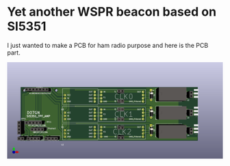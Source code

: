 # Yet another WSPR beacon based on SI5351

I just wanted to make a PCB for ham radio purpose and here is the PCB  part. 

![Render](SI5351_Breakout.png)
